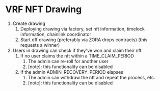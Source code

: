 # VRF NFT Drawing

1. Create drawing
   1. Deploying drawing via factory, set nft information, timelock information, chainlink coordinator
   2. Start off drawing (preferably via ZORA drops contracts) (this requests a winner)
2. Users in drawing can check if they've won and claim their nft
   1. If no user claims the nft within a TIME_CLAIM_PERIOD
      1. The admin can re-roll for another user
      2. [note]: this functionality can be disabled
   2. If the admin ADMIN_RECOVERY_PERIOD elapses
      1. The admin can withdraw the nft and repeat the process, etc. 
      2. [note]: this functionality can be disabled

